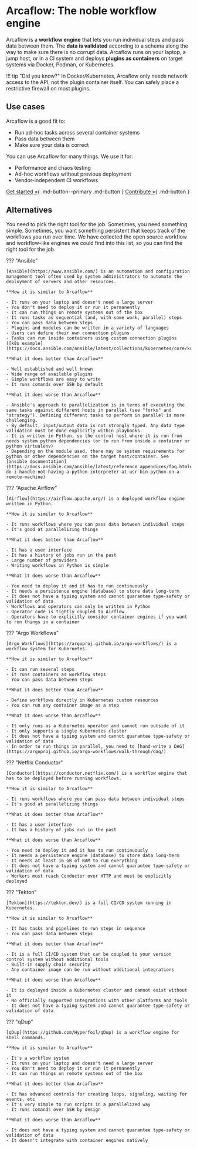 # Arcaflow: The noble workflow engine

Arcaflow is a **workflow engine** that lets you run individual steps and pass data between them. The **data is validated** according to a schema along the way to make sure there is no corrupt data. Arcaflow runs on your laptop, a jump host, or in a CI system and deploys **plugins as containers** on target systems via Docker, Podman, or Kubernetes.

!!! tip "Did you know?"
    In Docker/Kubernetes, Arcaflow only needs network access to the API, not the plugin container itself. You can safely place a restrictive firewall on most plugins.

<h2>Use cases</h2>

Arcaflow is a good fit to:

- Run ad-hoc tasks across several container systems
- Pass data between them
- Make sure your data is correct

You can use Arcaflow for many things. We use it for:

- Performance and chaos testing
- Ad-hoc workflows without previous deployment
- Vendor-independent CI workflows

[Get started &raquo;](getting-started.md){ .md-button--primary .md-button } [Contribute &raquo;](contributing/index.md){ .md-button }

<h2>Alternatives</h2>

You need to pick the right tool for the job. Sometimes, you need something simple. Sometimes, you want something persistent that keeps track of the workflows you run over time. We have collected the open source workflow and workflow-like engines we could find into this list, so you can find the right tool for the job.

??? "Ansible"

    [Ansible](https://www.ansible.com/) is an automation and configuration management tool often used by system administrators to automate the deployment of servers and other resources.
    
    **How it is similar to Arcaflow**

    - It runs on your laptop and doesn't need a large server
    - You don't need to deploy it or run it permanently
    - It can run things on remote systems out of the box
    - It runs tasks as sequential (and, with some work, parallel) steps
    - You can pass data between steps
    - Plugins and modules can be written in a variety of languages
    - Users can define their own connection plugins
    - Tasks can run inside containers using custom connection plugins ([k8s example](https://docs.ansible.com/ansible/latest/collections/kubernetes/core/kubectl_connection.html))

    **What it does better than Arcaflow**
    
    - Well established and well known
    - Wide range of available plugins
    - Simple workflows are easy to write
    - It runs comands over SSH by default
    
    **What it does worse than Arcaflow**
    
    - Ansible's approach to parallelization is in terms of executing the same tasks against different hosts in parallel (see "forks" and "strategy"). Defining different tasks to perform in parallel is more challenging.
    - By default, input/output data is not strongly typed. Any data type validation must be done explicitly within playbooks.
    - It is written in Python, so the control host where it is run from needs system python dependencies (or to run from inside a container or python virtualenv)
    - Depending on the module used, there may be system requirements for python or other dependencies on the target host/container. See [ansible documentation](https://docs.ansible.com/ansible/latest/reference_appendices/faq.html#how-do-i-handle-not-having-a-python-interpreter-at-usr-bin-python-on-a-remote-machine)

??? "Apache Airflow"

    [Airflow](https://airflow.apache.org/) is a deployed workflow engine written in Python. 

    **How it is similar to Arcaflow**

    - It runs workflows where you can pass data between individual steps
    - It's good at parallelizing things

    **What it does better than Arcaflow**
    
    - It has a user interface
    - It has a history of jobs run in the past
    - Large number of providers
    - Writing workflows in Python is simple
    
    **What it does worse than Arcaflow**
    
    - You need to deploy it and it has to run continuously
    - It needs a persistence engine (database) to store data long-term
    - It does not have a typing system and cannot guarantee type-safety or validation of data
    - Workflows and operators can only be written in Python
    - Operator code is tightly coupled to Airflow
    - Operators have to explicitly consider container engines if you want to run things in a container

??? "Argo Workflows"
    
    [Argo Workflows](https://argoproj.github.io/argo-workflows/) is a workflow system for Kubernetes.

    **How it is similar to Arcaflow**

    - It can run several steps
    - It runs containers as workflow steps
    - You can pass data between steps

    **What it does better than Arcaflow**

    - Define workflows directly in Kubernetes custom resources
    - You can run any container image as a step

    **What it does worse than Arcaflow**

    - It only runs as a Kubernetes operator and cannot run outside of it
    - It only supports a single Kubernetes cluster
    - It does not have a typing system and cannot guarantee type-safety or validation of data
    - In order to run things in parallel, you need to [hand-write a DAG](https://argoproj.github.io/argo-workflows/walk-through/dag/)

??? "Netflix Conductor"

    [Conductor](https://conductor.netflix.com/) is a workflow engine that has to be deployed before running workflows. 

    **How it is similar to Arcaflow**

    - It runs workflows where you can pass data between individual steps
    - It's good at parallelizing things

    **What it does better than Arcaflow**

    - It has a user interface
    - It has a history of jobs run in the past

    **What it does worse than Arcaflow**

    - You need to deploy it and it has to run continuously
    - It needs a persistence engine (database) to store data long-term
    - It needs at least 16 GB of RAM to run everything
    - It does not have a typing system and cannot guarantee type-safety or validation of data
    - Workers must reach Conductor over HTTP and must be explicitly deployed

??? "Tekton"

    [Tekton](https://tekton.dev/) is a full CI/CD system running in Kubernetes.
    
    **How it is similar to Arcaflow**

    - It has tasks and pipelines to run steps in sequence
    - You can pass data between steps

    **What it does better than Arcaflow**
    
    - It is a full CI/CD system that can be coupled to your version control system without additional tools
    - Built-in supply chain security
    - Any container image can be run without additional integrations
    
    **What it does worse than Arcaflow**
    
    - It is deployed inside a Kubernetes cluster and cannot exist without it
    - No officially supported integrations with other platforms and tools
    - It does not have a typing system and cannot guarantee type-safety or validation of data

??? "qDup"
    
    [qDup](https://github.com/Hyperfoil/qDup) is a workflow engine for shell commands.

    **How it is similar to Arcaflow**

    - It's a workflow system
    - It runs on your laptop and doesn't need a large server
    - You don't need to deploy it or run it permanently
    - It can run things on remote systems out of the box

    **What it does better than Arcaflow**

    - It has advanced controls for creating loops, signaling, waiting for events, etc
    - It's very simple to run scripts in a parallelized way
    - It runs comands over SSH by design

    **What it does worse than Arcaflow**

    - It does not have a typing system and cannot guarantee type-safety or validation of data
    - It doesn't integrate with container engines natively

